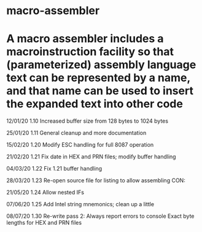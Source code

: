 # macro-assembler



#   A macro assembler includes a macroinstruction facility so that (parameterized) assembly language text can be represented by a name, and that name can be used to insert the expanded text into other code
    
   
   
   
 
12/01/20     1.10  Increased buffer size from 128 bytes to 1024 bytes

25/01/20     1.11  General cleanup and more documentation

15/02/20     1.20  Modify ESC handling for full 8087 operation

21/02/20     1.21  Fix date in HEX and PRN files; modify buffer handling

04/03/20     1.22  Fix 1.21 buffer handling

28/03/20     1.23  Re-open source file for listing to allow assembling CON:

21/05/20     1.24  Allow nested IFs

07/06/20     1.25  Add Intel string mnemonics; clean up a little

08/07/20     1.30  Re-write pass 2:
                   Always report errors to console
        	       Exact byte lengths for HEX and PRN files

